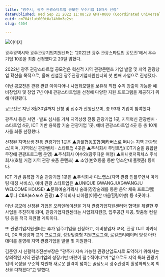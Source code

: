 ```yaml
---
title: "광주시, 광주 관광스타트업 공모전 우수기업 10개사 선정"
datePublished: Wed Sep 21 2022 11:08:28 GMT+0000 (Coordinated Universal Time)
cuid: cm704tlut000t0al4h0m3e2st
slug: 4554

---
```



![이미지](https://cdn.hashnode.com/res/hashnode/image/upload/v1739257185105/6a4b0934-ccf7-4124-9baf-fe7f8c553b9f.png)

광주광역시와 광주관광기업지원센터는 '2022년 광주 관광스타트업 공모전'에서 우수기업 10곳을 최종 선정했다고 20일 밝혔다.

2022년 광주 관광스타트업 공모전은 혁신적 지역 관광콘텐츠 기업 발굴 및 지역 관광창업 확산을 목적으로, 올해 신설된 광주관광기업지원센터의 첫 번째 사업으로 진행됐다.

이번 공모전은 관광 관련 아이디어나 사업화모델을 보유해 직접 수익 창출이 가능한 예비창업자 및 창업 7년 이내 관광스타트업을 선정해 다양한 지원 프로그램을 제공하기 위해 마련됐다.

공모전은 지난 8월30일까지 신청 및 접수가 진행됐으며, 총 93개 기업이 참여했다.

광주시 등은 서면ㆍ발표 심사를 거쳐 지역상생 전통 관광기업 1곳, 지역혁신 관광벤처ㆍ스타트업 4곳, ICT 기반 융복합 기술 관광기업 1곳, 예비 관광스타트업 4곳 등 총 10개사를 최종 선정했다.

선정된 지역상생 전통 관광기업 1곳은 ▲감풀협동조합(메타버스로 떠나는 지역 관광명소)이며, 지역혁신 관광벤처ㆍ스타트업 4곳은 ▲주식회사 무빙트립(ICT기술을 융합한 무장애 관광프로그램 운영) ▲주식회사 여수와(광주다운 여행) ▲허니뱃저픽처스 주식회사(호텔 거점 지역 관광 숏폼 콘텐츠) ▲ 소잉(반려동물 동반 명소안내 플랫폼) 등이다.

ICT 기반 융복합 기술 관광기업 1곳은 ▲주식회사 디노랩스(지역 관광 인플루언서 마케팅 매칭 서비스), 예비 관광 스타트업은 ▲UNIQUE GWANGJU(GWANGJU WELCOME HOUSE) ▲문화예술기획사 술래(강강술래를 통한 음악 체육 프로그램) ▲루나 C&A(e스포츠 관광) ▲주식회사 더아람(어등산 마음힐링여행) 등 4곳이다.

이번 공모에 선정된 기업은 오리엔테이션을 거쳐 관광기업지원센터와 협약을 체결한 후 사업을 추진하게 되며, 관광기업지원센터는 사업화지원금, 입주공간 제공, 맞춤형 컨설팅 등을 적극 지원할 계획이다.

또 관광기업지원센터는 추가 입주기업을 선정하고, 예비창업자 교육, 관광 OJT 아카데미, DX 역량강화 교육 프로그램, 성장맞춤형 지원프로그램, 로컬크리에이터 양성 아카데미를 운영해 지역 관광기업을 발굴 및 지원한다.

김준영 시 신활력추진본부장은 "광주가 지속 가능한 관광산업도시로 도약하기 위해서는 창의적인 지역 관광기업의 성장기반 마련이 필수적이다"며 "앞으로도 지역 특화 관광기업의 육성을 꾸준히 지원해 새로운 활력이 넘치는 꿀잼도시 광주관광이 활성화되도록 최선을 다하겠다"고 말했다.